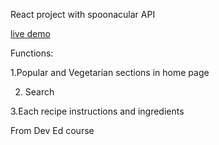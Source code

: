React project with spoonacular API 

[live demo](https://https://yvonned.github.io/)

Functions:

1.Popular and Vegetarian sections in home page

2. Search 

3.Each recipe instructions and ingredients

From Dev Ed course
